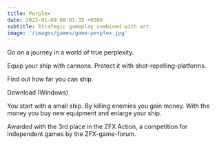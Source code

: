 ```yaml
---
title: Perplex
date: 2022-01-09 08:01:35 +0300
subtitle: Strategic gameplay combined with art
image: '/images/games/game-perplex.jpg'
---
```


Go on a journey in a world of true perplexity.

Equip your ship with cannons. Protect it with shot-repelling-platforms.

Find out how far you can ship.



Download (Windows)

You start with a small ship. By killing enemies you gain money. With the money you buy new equipment and enlarge your ship.



Awarded with the 3rd place in the ZFX Action, a competition for independent games by the ZFX-game-forum.
